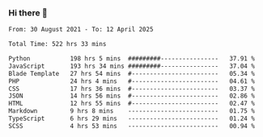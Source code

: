### Hi there 👋

<!--
**dominoto/dominoto** is a ✨ _special_ ✨ repository because its `README.md` (this file) appears on your GitHub profile.

Here are some ideas to get you started:

- 🔭 I’m currently working on ...
- 🌱 I’m currently learning ...
- 👯 I’m looking to collaborate on ...
- 🤔 I’m looking for help with ...
- 💬 Ask me about ...
- 📫 How to reach me: ...
- 😄 Pronouns: ...
- ⚡ Fun fact: ...
-->
<!--START_SECTION:waka-->

```txt
From: 30 August 2021 - To: 12 April 2025

Total Time: 522 hrs 33 mins

Python           198 hrs 5 mins  #########----------------   37.91 %
JavaScript       193 hrs 34 mins #########----------------   37.04 %
Blade Template   27 hrs 54 mins  #------------------------   05.34 %
PHP              24 hrs 4 mins   #------------------------   04.61 %
CSS              17 hrs 36 mins  #------------------------   03.37 %
JSON             14 hrs 56 mins  #------------------------   02.86 %
HTML             12 hrs 55 mins  #------------------------   02.47 %
Markdown         9 hrs 8 mins    -------------------------   01.75 %
TypeScript       6 hrs 29 mins   -------------------------   01.24 %
SCSS             4 hrs 53 mins   -------------------------   00.94 %
```

<!--END_SECTION:waka-->
